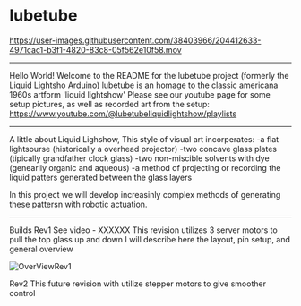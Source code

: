 # lubetube

https://user-images.githubusercontent.com/38403966/204412633-4971cac1-b3f1-4820-83c8-05f562e10f58.mov

___________________________________________
Hello World! Welcome to the README for the lubetube project (formerly the Liquid Lightsho Arduino)
lubetube is an homage to the classic americana 1960s artform 'liquid lightshow'
Please see our youtube page for some setup pictures, as well as recorded art from the setup:
https://www.youtube.com/@lubetubeliquidlightshow/playlists

___________________________________________
A little about Liquid Lighshow,
This style of visual art incorperates:
-a flat lightsourse (historically a overhead projector)
-two concave glass plates (tipically grandfather clock glass)
-two non-miscible solvents with dye (genearlly organic and aqueous)
-a method of projecting or recording the liquid patters generated between the glass layers

In this project we will develop increasinly complex methods of generating these pattersn with robotic actuation.

___________________________________________
Builds
Rev1
See video - XXXXXX
This revision utilizes 3 server motors to pull the top glass up and down
I will describe here the layout, pin setup, and general overview

![OverViewRev1](https://user-images.githubusercontent.com/38403966/204412970-02223ea1-54f3-4933-b9f7-65615b919093.jpg)

Rev2
This future revision with utilize stepper motors to give smoother control
